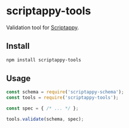 # scriptappy-tools

Validation tool for [Scriptappy](https://github.com/miralemd/scriptappy).

## Install

```sh
npm install scriptappy-tools
```

## Usage

```js
const schema = require('scriptappy-schema');
const tools = require('scriptappy-tools');

const spec = { /* ... */ };

tools.validate(schema, spec);
```
